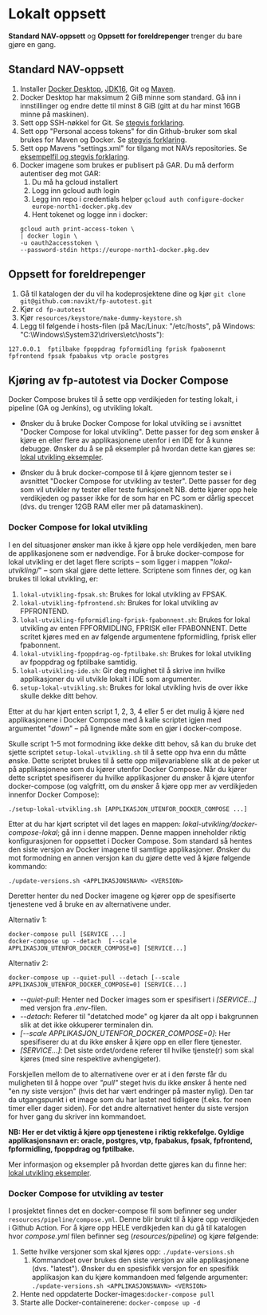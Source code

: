 # Lokalt oppsett

**Standard NAV-oppsett** og **Oppsett for foreldrepenger** trenger du bare gjøre en gang.

## Standard NAV-oppsett
1. Installer [Docker Desktop](https://www.docker.com/products/docker-desktop), [JDK16](https://adoptopenjdk.net/?variant=openjdk16&jvmVariant=hotspot), Git og [Maven](https://maven.apache.org/download.cgi).
2. Docker Desktop har maksimum 2 GiB minne som standard. Gå inn i innstillinger og endre dette til minst 8 GiB (gitt at du har minst 16GB minne på maskinen).
3. Sett opp SSH-nøkkel for Git. Se [stegvis forklaring](github-ssh-key.md).
4. Sett opp "Personal access tokens" for din Github-bruker som skal brukes for Maven og Docker. Se [stegvis forklaring](github-personal-access-tokens.md).
5. Sett opp Mavens "settings.xml" for tilgang mot NAVs repositories. Se [eksempelfil og stegvis forklaring](maven-settings.md).
6. Docker imagene som brukes er publisert på GAR. Du må derform autentiser deg mot GAR:
   1. Du må ha gcloud installert
   2. Logg inn gcloud auth login
   3. Legg inn repo i credentials helper `gcloud auth configure-docker europe-north1-docker.pkg.dev`
   4. Hent tokenet og logge inn i docker:
    ```
   gcloud auth print-access-token \
   | docker login \
   -u oauth2accesstoken \
   --password-stdin https://europe-north1-docker.pkg.dev
    ```

## Oppsett for foreldrepenger
1. Gå til katalogen der du vil ha kodeprosjektene dine og kjør `git clone git@github.com:navikt/fp-autotest.git`
2. Kjør `cd fp-autotest`
3. Kjør `resources/keystore/make-dummy-keystore.sh`
4. Legg til følgende i hosts-filen (på Mac/Linux: "/etc/hosts", på Windows: "C:\Windows\System32\drivers\etc\hosts"):
```
127.0.0.1  fptilbake fpoppdrag fpformidling fprisk fpabonennt fpfrontend fpsak fpabakus vtp oracle postgres
```

## Kjøring av fp-autotest via Docker Compose
Docker Compose brukes til å sette opp verdikjeden for testing lokalt, i pipeline (GA og Jenkins), og utvikling lokalt.

* Ønsker du å bruke Docker Compose for lokal utvikling se i avsnittet "Docker Compose for lokal utvikling". Dette passer for
deg som ønsker å kjøre en eller flere av applikasjonene utenfor i en IDE for å kunne debugge. Ønsker du å se på eksempler
på hvordan dette kan gjøres se: [lokal utvikling eksempler](lokal-utvikling-eksempler.md).

* Ønsker du å bruk docker-compose til å kjøre gjennom tester se i avsnittet "Docker Compose for utvikling av tester". 
Dette passer for deg som vil utvikler ny tester eller teste funksjonelt NB. dette kjører opp hele verdikjeden og passer
ikke for de som har en PC som er dårlig speccet (dvs. du trenger 12GB RAM eller mer på datamaskinen).

### Docker Compose for lokal utvikling
I en del situasjoner ønsker man ikke å kjøre opp hele verdikjeden, men bare de applikasjonene som er nødvendige. 
For å bruke docker-compose for lokal utvikling er det laget flere scripts – som ligger i mappen "_lokal-utvikling/_" – 
som skal gjøre dette lettere. Scriptene som finnes der, og kan brukes til lokal utvikling, er: 

1)  `lokal-utvikling-fpsak.sh`: Brukes for lokal utvikling av FPSAK.
2)  `lokal-utvikling-fpfrontend.sh`: Brukes for lokal utvikling av FPFRONTEND.
3)  `lokal-utvikling-fpformidling-fprisk-fpabonnent.sh`: Brukes for lokal utvikling av enten FPFORMIDLING, FPRISK eller
FPABONNENT. Dette scritet kjøres med en av følgende argumentene fpformidling, fprisk eller fpabonnent.
4)  `lokal-utvikling-fpoppdrag-og-fptilbake.sh`: Brukes for lokal utvikling av fpoppdrag og fptilbake samtidig. 
5)  `lokal-utvikling-ide.sh`: Gir deg mulighet til å skrive inn hvilke applikasjoner du vil utvikle lokalt i IDE som argumenter.
6)  `setup-lokal-utvikling.sh`: Brukes for lokal utvikling hvis de over ikke skulle dekke ditt behov.

Etter at du har kjørt enten script 1, 2, 3, 4 eller 5 er det mulig å kjøre ned applikasjonene i Docker Compose med å kalle 
scriptet igjen med argumentet "_down_" – på lignende måte som en gjør i docker-compose.


Skulle script 1-5 mot formodning ikke dekke ditt behov, så kan du bruke det sjette scriptet 
`setup-lokal-utvikling.sh` til å sette opp hva enn du måtte ønske. Dette scriptet brukes til å sette opp miljøvariablene
slik at de peker ut på applikasjonene som du kjører utenfor Docker Compose. Når du kjører dette scriptet spesifiserer
du hvilke applikasjoner du ønsker å kjøre utenfor docker-compose (og valgfritt, om du ønsker å kjøre opp mer av verdikjeden innenfor Docker Compose):

    ./setup-lokal-utvikling.sh [APPLIKASJON_UTENFOR_DOCKER_COMPOSE ...]

Etter at du har kjørt scriptet vil det lages en mappen: *lokal-utvikling/docker-compose-lokal*; gå inn i denne mappen.
Denne mappen inneholder riktig konfigurasjonen for oppsettet i Docker Compose. Som standard så hentes den siste versjon 
av Docker imagene til samtlige applikasjoner. Ønsker du mot formodning en annen versjon kan du gjøre dette ved å kjøre 
følgende kommando:

    ./update-versions.sh <APPLIKASJONSNAVN> <VERSION>

Deretter henter du ned Docker imagene og kjører opp de spesifiserte tjenestene ved å bruke en av alternativene under.

Alternativ 1:

    docker-compose pull [SERVICE ...]
    docker-compose up --detach  [--scale APPLIKASJON_UTENFOR_DOCKER_COMPOSE=0] [SERVICE...]
    
Alternativ 2:

    docker-compose up --quiet-pull --detach [--scale APPLIKASJON_UTENFOR_DOCKER_COMPOSE=0] [SERVICE...]

* _--quiet-pull_: Henter ned Docker images som er spesifisert i _[SERVICE...]_ med versjon fra _.env_-filen.    
* _--detach_: Referer til "detatched mode" og kjører da alt opp i bakgrunnen slik at det ikke okkuperer terminalen din.
* _[--scale APPLIKASJON_UTENFOR_DOCKER_COMPOSE=0]_: Her spesifiserer du at du ikke ønsker å kjøre opp en eller flere tjenester.
* _[SERVICE...]_: Det siste ordet/ordene referer til hvilke tjenste(r) som skal kjøres (med sine respektive avhengigeter).

Forskjellen mellom de to alternativene over er at i den første får du muligheten til å hoppe over _"pull"_ steget hvis du
ikke ønsker å hente ned "en ny siste versjon" (hvis det har vært endringer på master nylig). Den tar da utgangspunkt i et 
image som du har lastet ned tidligere (f.eks. for noen timer eller dager siden). For det andre alternativet henter du siste 
versjon for hver gang du skriver inn kommandoet. 

**NB: Her er det viktig å kjøre opp tjenestene i riktig rekkefølge. Gyldige applikasjonsnavn er: oracle, postgres, vtp, 
fpabakus, fpsak, fpfrontend, fpformidling, fpoppdrag og fptilbake.**

 Mer informasjon og eksempler på hvordan dette gjøres kan du finne her: [lokal utvikling eksempler](lokal-utvikling-eksempler.md).


### Docker Compose for utvikling av tester
I prosjektet finnes det en docker-compose fil som befinner seg under `resources/pipeline/compose.yml`. Denne blir
brukt til å kjøre opp verdikjeden i Github Action. For å kjøre opp HELE verdikjeden kan du gå til katalogen hvor 
*compose.yml* filen befinner seg (_resources/pipeline_) og kjøre følgende:

1. Sette hvilke versjoner som skal kjøres opp: `./update-versions.sh`
    1. Kommandoet over brukes den siste versjon av alle applikasjonene (dvs. "latest"). Ønsker du en spesisfikk versjon 
    for en spesifikk applikasjon kan du kjøre kommandoen med følgende argumenter:
        `./update-versions.sh <APPLIKASJONSNAVN> <VERSION>` 
2. Hente ned oppdaterte Docker-images:`docker-compose pull`
3. Starte alle Docker-containerene: `docker-compose up -d`
